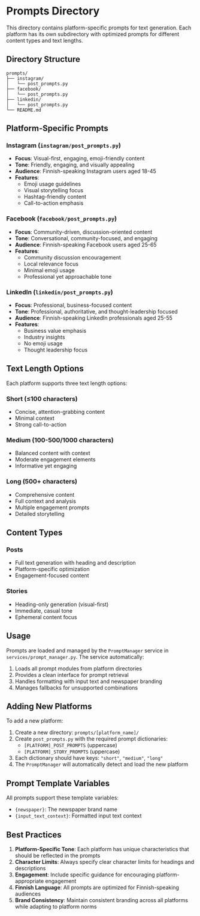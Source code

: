 # Prompts Directory

This directory contains platform-specific prompts for text generation. Each platform has its own subdirectory with optimized prompts for different content types and text lengths.

## Directory Structure

```
prompts/
├── instagram/
│   └── post_prompts.py
├── facebook/
│   └── post_prompts.py
├── linkedin/
│   └── post_prompts.py
└── README.md
```

## Platform-Specific Prompts

### Instagram (`instagram/post_prompts.py`)
- **Focus**: Visual-first, engaging, emoji-friendly content
- **Tone**: Friendly, engaging, and visually appealing
- **Audience**: Finnish-speaking Instagram users aged 18-45
- **Features**: 
  - Emoji usage guidelines
  - Visual storytelling focus
  - Hashtag-friendly content
  - Call-to-action emphasis

### Facebook (`facebook/post_prompts.py`)
- **Focus**: Community-driven, discussion-oriented content
- **Tone**: Conversational, community-focused, and engaging
- **Audience**: Finnish-speaking Facebook users aged 25-65
- **Features**:
  - Community discussion encouragement
  - Local relevance focus
  - Minimal emoji usage
  - Professional yet approachable tone

### LinkedIn (`linkedin/post_prompts.py`)
- **Focus**: Professional, business-focused content
- **Tone**: Professional, authoritative, and thought-leadership focused
- **Audience**: Finnish-speaking LinkedIn professionals aged 25-55
- **Features**:
  - Business value emphasis
  - Industry insights
  - No emoji usage
  - Thought leadership focus

## Text Length Options

Each platform supports three text length options:

### Short (≤100 characters)
- Concise, attention-grabbing content
- Minimal context
- Strong call-to-action

### Medium (100-500/1000 characters)
- Balanced content with context
- Moderate engagement elements
- Informative yet engaging

### Long (500+ characters)
- Comprehensive content
- Full context and analysis
- Multiple engagement prompts
- Detailed storytelling

## Content Types

### Posts
- Full text generation with heading and description
- Platform-specific optimization
- Engagement-focused content

### Stories
- Heading-only generation (visual-first)
- Immediate, casual tone
- Ephemeral content focus

## Usage

Prompts are loaded and managed by the `PromptManager` service in `services/prompt_manager.py`. The service automatically:

1. Loads all prompt modules from platform directories
2. Provides a clean interface for prompt retrieval
3. Handles formatting with input text and newspaper branding
4. Manages fallbacks for unsupported combinations

## Adding New Platforms

To add a new platform:

1. Create a new directory: `prompts/[platform_name]/`
2. Create `post_prompts.py` with the required prompt dictionaries:
   - `[PLATFORM]_POST_PROMPTS` (uppercase)
   - `[PLATFORM]_STORY_PROMPTS` (uppercase)
3. Each dictionary should have keys: `"short"`, `"medium"`, `"long"`
4. The `PromptManager` will automatically detect and load the new platform

## Prompt Template Variables

All prompts support these template variables:
- `{newspaper}`: The newspaper brand name
- `{input_text_context}`: Formatted input text context

## Best Practices

1. **Platform-Specific Tone**: Each platform has unique characteristics that should be reflected in the prompts
2. **Character Limits**: Always specify clear character limits for headings and descriptions
3. **Engagement**: Include specific guidance for encouraging platform-appropriate engagement
4. **Finnish Language**: All prompts are optimized for Finnish-speaking audiences
5. **Brand Consistency**: Maintain consistent branding across all platforms while adapting to platform norms


